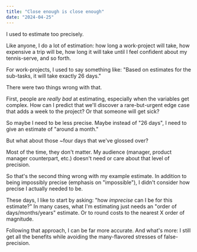 ```yaml
---
title: "Close enough is close enough"
date: "2024-04-25"
---
```


I used to estimate too precisely.

Like anyone, I do a lot of estimation: how long a work-project will take, how expensive a trip will be, how long it will take until I feel confident about my tennis-serve, and so forth. 

For work-projects, I used to say something like: "Based on estimates for the sub-tasks, it will take exactly 26 days."

There were two things wrong with that. 

First, people are _really bad_ at estimating, especially when the variables get complex. How can I predict that we'll discover a rare-but-urgent edge case that adds a week to the project? Or that someone will get sick?

So maybe I need to be less precise. Maybe instead of "26 days", I need to give an estimate of "around a month."

But what about those ~four days that we've glossed over? 

Most of the time, they don't matter. My audience (manager, product manager counterpart, etc.) doesn't need or care about that level of precision. 

So that's the second thing wrong with my example estimate. In addition to being impossibly precise (emphasis on "impossible"), I didn't consider how precise I actually needed to be.

These days, I like to start by asking: "how _imprecise_ can I be for this estimate?" In many cases, what I'm estimating just needs an "order of days/months/years" estimate. Or to round costs to the nearest X order of magnitude. 

Following that approach, I can be far more accurate. And what's more: I still get all the benefits while avoiding the many-flavored stresses of false-precision. 